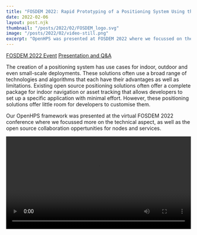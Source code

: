 ```yaml
---
title: "FOSDEM 2022: Rapid Prototyping of a Positioning System Using the OpenHPS Framework"
date: 2022-02-06
layout: post.njk
thumbnail: "/posts/2022/02/FOSDEM_logo.svg"
image: "/posts/2022/02/video-still.png"
excerpt: "OpenHPS was presented at FOSDEM 2022 where we focussed on the open source collaboration oppertunities and presented the framework from a more technical point of view."
---
```


<div class="btn-header">
<a href="https://fosdem.org/2022/schedule/event/lt_openhps/" class="btn btn-red"><i class="fa fa-calendar"></i>FOSDEM 2022 Event</a>
<a href="https://video.fosdem.org/2022/L.lightningtalks/lt_openhps.mp4" class="btn btn-green"><i class="fa fa-file-video-o"></i>Presentation and Q&A</a>
</div>

The creation of a positioning system has use cases for indoor, outdoor and even small-scale deployments. These solutions often use a broad range of technologies and algorithms that each have their advantages as well as limitations. Existing open source positioning solutions often offer a complete package for indoor navigation or asset tracking that allows developers to set up a specific application with minimal effort. However, these positioning solutions offer little room for developers to customise them.

Our OpenHPS framework was presented at the virtual FOSDEM 2022 conference where we focussed more on the technical aspect, as well as the open source collaboration oppertunities for nodes and services.

<video width="100%" controls preload="auto">
    <source src="/slides/fosdem2022/videos/lt_openhps.webm" type="video/webm">
    Your browser does not support the video tag.
</video>